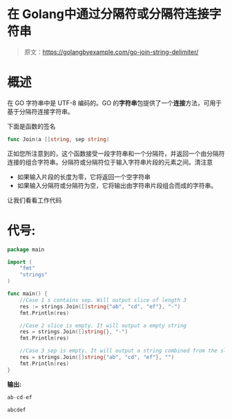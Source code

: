 # 在 Golang中通过分隔符或分隔符连接字符串

> 原文：<https://golangbyexample.com/go-join-string-delimiter/>

# **概述**

在 GO 字符串中是 UTF-8 编码的。GO 的**字符串**包提供了一个**连接**方法，可用于基于分隔符连接字符串。

下面是函数的签名

```go
func Join(a []string, sep string)
```

正如您所注意到的，这个函数接受一段字符串和一个分隔符，并返回一个由分隔符连接的组合字符串。分隔符或分隔符位于输入字符串片段的元素之间。清注意

*   如果输入片段的长度为零，它将返回一个空字符串
*   如果输入分隔符或分隔符为空，它将输出由字符串片段组合而成的字符串。

让我们看看工作代码

# **代号:**

```go
package main

import (
    "fmt"
    "strings"
)

func main() {
    //Case 1 s contains sep. Will output slice of length 3
    res := strings.Join([]string{"ab", "cd", "ef"}, "-")
    fmt.Println(res)

    //Case 2 slice is empty. It will output a empty string
    res = strings.Join([]string{}, "-")
    fmt.Println(res)

    //Case 3 sep is empty. It will output a string combined from the slice of strings
    res = strings.Join([]string{"ab", "cd", "ef"}, "")
    fmt.Println(res)
}
```

**输出:**

```go
ab-cd-ef

abcdef
```